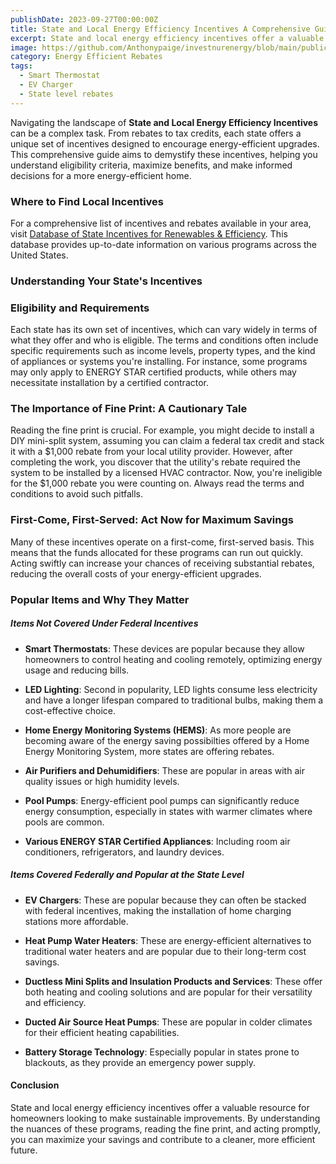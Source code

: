 ```yaml
---
publishDate: 2023-09-27T00:00:00Z
title: State and Local Energy Efficiency Incentives A Comprehensive Guide
excerpt: State and local energy efficiency incentives offer a valuable resource for homeowners looking to make sustainable improvements.
image: https://github.com/Anthonypaige/investnurenergy/blob/main/public/images/cover-art/EER-2-cover-art.png?raw=true
category: Energy Efficient Rebates
tags:
  - Smart Thermostat
  - EV Charger
  - State level rebates
---
```


Navigating the landscape of **State and Local Energy Efficiency Incentives** can be a complex task. From rebates to tax credits, each state offers a unique set of incentives designed to encourage energy-efficient upgrades. This comprehensive guide aims to demystify these incentives, helping you understand eligibility criteria, maximize benefits, and make informed decisions for a more energy-efficient home.

### **Where to Find Local Incentives**

For a comprehensive list of incentives and rebates available in your area, visit [Database of State Incentives for Renewables & Efficiency](DSIRE.org). This database provides up-to-date information on various programs across the United States.

### **Understanding Your State's Incentives**

### **Eligibility and Requirements**

Each state has its own set of incentives, which can vary widely in terms of what they offer and who is eligible. The terms and conditions often include specific requirements such as income levels, property types, and the kind of appliances or systems you're installing. For instance, some programs may only apply to ENERGY STAR certified products, while others may necessitate installation by a certified contractor.

### **The Importance of Fine Print: A Cautionary Tale**

Reading the fine print is crucial. For example, you might decide to install a DIY mini-split system, assuming you can claim a federal tax credit and stack it with a $1,000 rebate from your local utility provider. However, after completing the work, you discover that the utility's rebate required the system to be installed by a licensed HVAC contractor. Now, you're ineligible for the $1,000 rebate you were counting on. Always read the terms and conditions to avoid such pitfalls.

### **First-Come, First-Served: Act Now for Maximum Savings**

Many of these incentives operate on a first-come, first-served basis. This means that the funds allocated for these programs can run out quickly. Acting swiftly can increase your chances of receiving substantial rebates, reducing the overall costs of your energy-efficient upgrades.

### **Popular Items and Why They Matter**

##### **Items Not Covered Under Federal Incentives**

- **Smart Thermostats**: These devices are popular because they allow homeowners to control heating and cooling remotely, optimizing energy usage and reducing bills.

- **LED Lighting**: Second in popularity, LED lights consume less electricity and have a longer lifespan compared to traditional bulbs, making them a cost-effective choice.

- **Home Energy Monitoring Systems (HEMS)**: As more people are becoming aware of the energy saving possibilties offered by a Home Energy Monitoring System, more states are offering rebates.

- **Air Purifiers and Dehumidifiers**: These are popular in areas with air quality issues or high humidity levels.

- **Pool Pumps**: Energy-efficient pool pumps can significantly reduce energy consumption, especially in states with warmer climates where pools are common.

- **Various ENERGY STAR Certified Appliances**: Including room air conditioners, refrigerators, and laundry devices.

##### **Items Covered Federally and Popular at the State Level**

- **EV Chargers**: These are popular because they can often be stacked with federal incentives, making the installation of home charging stations more affordable.

- **Heat Pump Water Heaters**: These are energy-efficient alternatives to traditional water heaters and are popular due to their long-term cost savings.

- **Ductless Mini Splits and Insulation Products and Services**: These offer both heating and cooling solutions and are popular for their versatility and efficiency.

- **Ducted Air Source Heat Pumps**: These are popular in colder climates for their efficient heating capabilities.

- **Battery Storage Technology**: Especially popular in states prone to blackouts, as they provide an emergency power supply.

#### **Conclusion**

State and local energy efficiency incentives offer a valuable resource for homeowners looking to make sustainable improvements. By understanding the nuances of these programs, reading the fine print, and acting promptly, you can maximize your savings and contribute to a cleaner, more efficient future.
